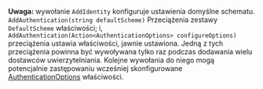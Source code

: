 **Uwaga:** wywołanie `AddIdentity` konfiguruje ustawienia domyślne schematu. `AddAuthentication(string defaultScheme)` Przeciążenia zestawy `DefaultScheme` właściwości; i, `AddAuthentication(Action<AuthenticationOptions> configureOptions)` przeciążenia ustawia właściwości, jawnie ustawiona. Jedną z tych przeciążenia powinna być wywoływana tylko raz podczas dodawania wielu dostawców uwierzytelniania. Kolejne wywołania do niego mogą potencjalnie zastępowaniu wcześniej skonfigurowane [AuthenticationOptions](https://docs.microsoft.com/aspnet/core/api/microsoft.aspnetcore.builder.authenticationoptions) właściwości.